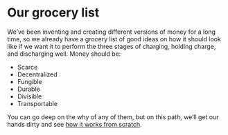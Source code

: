 # Our grocery list

We’ve been inventing and creating different versions of money for a long time, so we already have a grocery list of good ideas on how it should look like if we want it to perform the three stages of charging, holding charge, and discharging well. Money should be:

- Scarce
- Decentralized
- Fungible
- Durable
- Divisible
- Transportable

You can go deep on the why of any of them, but on this path, we’ll get our hands dirty and see [how it works from scratch](3.03_money-game-rules.md).
